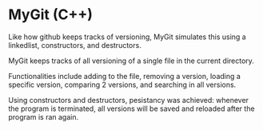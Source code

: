# MyGit (C++)

Like how github keeps tracks of versioning, MyGit simulates this using a linkedlist, constructors, and destructors.

MyGit keeps tracks of all versioning of a single file in the current directory. 

Functionalities include adding to the file, removing a version, loading a specific version, comparing 2 versions, and searching in all versions.

Using constructors and destructors, pesistancy was achieved: whenever the program is terminated, all versions will be saved and reloaded after the program is ran again.
